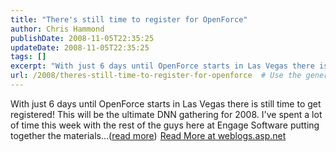 ```yaml
---
title: "There's still time to register for OpenForce"
author: Chris Hammond
publishDate: 2008-11-05T22:35:25
updateDate: 2008-11-05T22:35:25
tags: []
excerpt: "With just 6 days until OpenForce starts in Las Vegas there is still time to get registered! This will be the ultimate DNN gathering for 2008. I've spent a lot of time this week with the rest of the guys here at Engage Software putting together the materials...(read more)"
url: /2008/theres-still-time-to-register-for-openforce  # Use the generated URL with year
---
```

With just 6 days until OpenForce starts in Las Vegas there is still time to get registered! This will be the ultimate DNN gathering for 2008. I've spent a lot of time this week with the rest of the guys here at Engage Software putting together the materials...(<a href="https://weblogs.asp.net/christoc/archive/2008/11/05/there-s-still-time-to-register-for-openforce.aspx">read more</a>)<img src="https://weblogs.asp.net/aggbug.aspx?PostID=6722190" width="1" height="1"> <a href="https://weblogs.asp.net/christoc/archive/2008/11/05/there-s-still-time-to-register-for-openforce.aspx">Read More at weblogs.asp.net</a>
